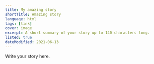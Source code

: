 ```yaml
---
title: My amazing story
shortTitle: Amazing story
language: html
tags: [link]
cover: image
excerpt: A short summary of your story up to 140 characters long.
listed: true
dateModified: 2021-06-13
---
```


Write your story here.
